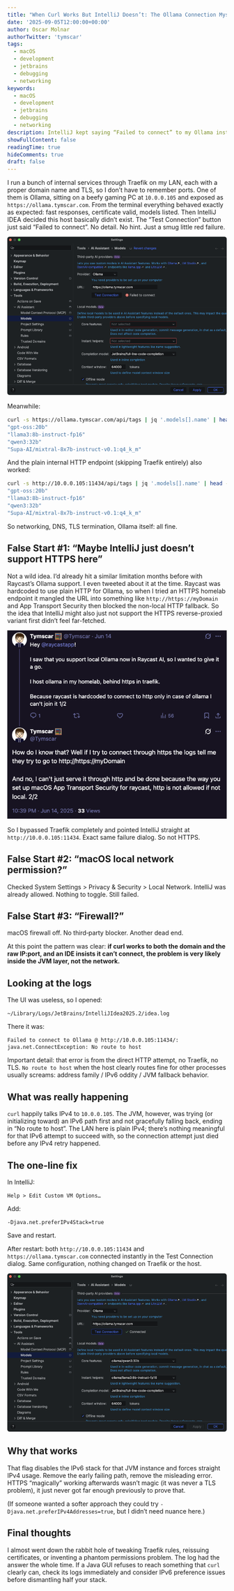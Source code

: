 ```yaml
---
title: "When Curl Works But IntelliJ Doesn’t: The Ollama Connection Mystery"
date: '2025-09-05T12:00:00+00:00'
author: Oscar Molnar
authorTwitter: 'tymscar'
tags:
  - macOS
  - development
  - jetbrains
  - debugging
  - networking
keywords:
  - macOS
  - development
  - jetbrains
  - debugging
  - networking
description: IntelliJ kept saying “Failed to connect” to my Ollama instance while curl worked perfectly. Here’s what actually broke and the one-line fix.
showFullContent: false
readingTime: true
hideComments: true
draft: false
---
```


I run a bunch of internal services through Traefik on my LAN, each with a proper domain name and TLS, so I don’t have to remember ports. One of them is Ollama, sitting on a beefy gaming PC at `10.0.0.105` and exposed as `https://ollama.tymscar.com`. From the terminal everything behaved exactly as expected: fast responses, certificate valid, models listed. Then IntelliJ IDEA decided this host basically didn’t exist. The “Test Connection” button just said “Failed to connect”. No detail. No hint. Just a smug little red failure.

![Failed connection dialog](/intellijOllamaConnectivity/failed-to-connect.png)

Meanwhile:

```bash
curl -s https://ollama.tymscar.com/api/tags | jq '.models[].name' | head -n 4
"gpt-oss:20b"
"llama3:8b-instruct-fp16"
"qwen3:32b"
"Supa-AI/mixtral-8x7b-instruct-v0.1:q4_k_m"
```

And the plain internal HTTP endpoint (skipping Traefik entirely) also worked:

```bash
curl -s http://10.0.0.105:11434/api/tags | jq '.models[].name' | head -n 4
"gpt-oss:20b"
"llama3:8b-instruct-fp16"
"qwen3:32b"
"Supa-AI/mixtral-8x7b-instruct-v0.1:q4_k_m"
```

So networking, DNS, TLS termination, Ollama itself: all fine.

## False Start #1: “Maybe IntelliJ just doesn’t support HTTPS here”

Not a wild idea. I’d already hit a similar limitation months before with Raycast’s Ollama support. I even tweeted about it at the time. Raycast was hardcoded to use plain HTTP for Ollama, so when I tried an HTTPS homelab endpoint it mangled the URL into something like `http://https://myDomain` and App Transport Security then blocked the non-local HTTP fallback. So the idea that IntelliJ might also just not support the HTTPS reverse-proxied variant first didn’t feel far-fetched.

![Old Raycast HTTPS issue tweet](/intellijOllamaConnectivity/raycast-tweet.png)

So I bypassed Traefik completely and pointed IntelliJ straight at `http://10.0.0.105:11434`. Exact same failure dialog. So not HTTPS.

## False Start #2: “macOS local network permission?”

Checked System Settings > Privacy & Security > Local Network. IntelliJ was already allowed. Nothing to toggle. Still failed.

## False Start #3: “Firewall?”

macOS firewall off. No third‑party blocker. Another dead end.

At this point the pattern was clear: **if curl works to both the domain and the raw IP:port, and an IDE insists it can’t connect, the problem is very likely inside the JVM layer, not the network.**

## Looking at the logs

The UI was useless, so I opened:

```
~/Library/Logs/JetBrains/IntelliJIdea2025.2/idea.log
```

There it was:

```
Failed to connect to Ollama @ http://10.0.0.105:11434/: java.net.ConnectException: No route to host
```

Important detail: that error is from the direct HTTP attempt, no Traefik, no TLS. `No route to host` when the host clearly routes fine for other processes usually screams: address family / IPv6 oddity / JVM fallback behavior.

## What was really happening

`curl` happily talks IPv4 to `10.0.0.105`. The JVM, however, was trying (or initializing toward) an IPv6 path first and not gracefully falling back, ending in “No route to host”. The LAN here is plain IPv4; there’s nothing meaningful for that IPv6 attempt to succeed with, so the connection attempt just died before any IPv4 retry happened.

## The one-line fix

In IntelliJ:

```
Help > Edit Custom VM Options…
```

Add:

```
-Djava.net.preferIPv4Stack=true
```

Save and restart.

After restart: both `http://10.0.0.105:11434` and `https://ollama.tymscar.com` connected instantly in the Test Connection dialog. Same configuration, nothing changed on Traefik or the host.

![Successful connection after adding IPv4 flag](/intellijOllamaConnectivity/successful-connection.png)

## Why that works

That flag disables the IPv6 stack for that JVM instance and forces straight IPv4 usage. Remove the early failing path, remove the misleading error. HTTPS “magically” working afterwards wasn’t magic (it was never a TLS problem), it just never got far enough previously to prove that.

(If someone wanted a softer approach they could try `-Djava.net.preferIPv4Addresses=true`, but I didn’t need nuance here.)

## Final thoughts

I almost went down the rabbit hole of tweaking Traefik rules, reissuing certificates, or inventing a phantom permissions problem. The log had the answer the whole time. If a Java GUI refuses to reach something that `curl` clearly can, check its logs immediately and consider IPv6 preference issues before dismantling half your stack.

